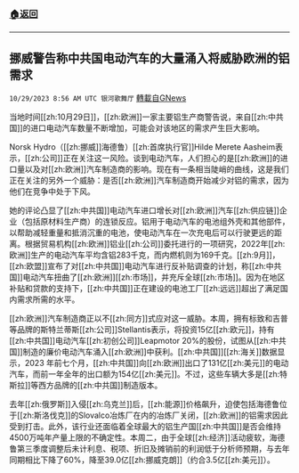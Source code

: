 ###  [:house:返回](README.md)
---


## 挪威警告称中共国电动汽车的大量涌入将威胁欧洲的铝需求
`10/29/2023 8:56 AM UTC 银河歌舞厅` [轉載自GNews](https://gnews.org/articles/1894798)

当地时间[[zh:10月29日]]，[[zh:欧洲]]一家主要铝生产商警告说，来自[[zh:中共国]]的进口电动汽车数量不断增加，可能会对该地区的需求产生巨大影响。

Norsk Hydro（[[zh:挪威]]海德鲁）[[zh:首席执行官]]Hilde Merete Aasheim表示，[[zh:公司]]正在关注这一风险。谈到电动汽车，人们担心的是[[zh:欧洲]]的进口量以及对[[zh:欧洲]]汽车制造商的影响。现在有一条相当陡峭的曲线，这是我们正在关注的另外一个威胁：是否[[zh:欧洲]]汽车制造商开始减少对铝的需求，因为他们在竞争中处于下风。

她的评论凸显了[[zh:中共国]]电动汽车进口增长对[[zh:欧洲]]汽车[[zh:供应链]]企业（包括原材料生产商）的连锁反应。铝用于电动汽车的电池组外壳和其他部件，以帮助减轻重量和抵消沉重的电池，使电动汽车在一次充电后可以行驶更远的距离。根据贸易机构[[zh:欧洲]]铝业[[zh:公司]]委托进行的一项研究，2022年[[zh:欧洲]]生产的电动汽车平均含铝283千克，而内燃机则为169千克。[[zh:9月]]，[[zh:欧盟]]宣布了对[[zh:中共国]]电动汽车进行反补贴调查的计划，称[[zh:中共国]]电动汽车扭曲了[[zh:欧洲]][[zh:市场]]，并充斥全球[[zh:市场]]。因为在地区补贴和贷款的支持下，[[zh:中共国]]正在建设的电池工厂[[zh:远远]]超出了满足国内需求所需的水平。

[[zh:欧洲]]汽车制造商正以不[[zh:同方]]式应对这一威胁。本周，拥有标致和吉普等品牌的斯特兰蒂斯[[zh:公司]]Stellantis表示，将投资15亿[[zh:欧元]]，持有[[zh:中共国]]电动汽车[[zh:初创公司]]Leapmotor 20%的股份，试图从[[zh:中共国]]制造的廉价电动汽车涌入[[zh:欧洲]]中获利。[[zh:中共国]][[zh:海关]]数据显示，2023 年前七个月，[[zh:中共国]]向[[zh:欧洲]]出口了131亿[[zh:美元]]的电动汽车，而前一年全年的出口额为154亿[[zh:美元]]。不过，这些车辆大多是[[zh:特斯拉]]等西方品牌的[[zh:中共国]]制造版本。

去年[[zh:俄罗斯]]入侵[[zh:乌克兰]]后，[[zh:能源]]价格飙升，迫使包括海德鲁位于[[zh:斯洛伐克]]的Slovalco冶炼厂在内的冶炼厂关闭，[[zh:欧洲]]的铝需求因此受到打击。此外，该行业还面临着全球最大的铝生产国[[zh:中共国]]是否会维持4500万吨年产量上限的不确定性。本周二，由于全球[[zh:经济]]活动疲软，海德鲁第三季度调整后未计利息、税项、折旧及摊销前的利润低于分析师预期，与去年同期相比下降了60%，降至39.0亿[[zh:挪威克朗]]（约合3.5亿[[zh:美元]]）。
